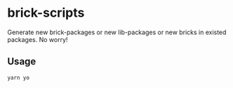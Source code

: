 # brick-scripts

Generate new brick-packages or new lib-packages or new bricks in existed packages. No worry!

## Usage

`yarn yo`
